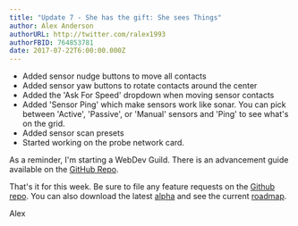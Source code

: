 ```yaml
---
title: "Update 7 - She has the gift: She sees Things"
author: Alex Anderson
authorURL: http://twitter.com/ralex1993
authorFBID: 764853781
date: 2017-07-22T6:00:00.000Z
---
```

* Added sensor nudge buttons to move all contacts
* Added sensor yaw buttons to rotate contacts around the center
* Added the 'Ask For Speed' dropdown when moving sensor contacts
* Added 'Sensor Ping' which make sensors work like sonar. You can pick between 'Active', 'Passive', or 'Manual' sensors and 'Ping' to see what's on the grid.
* Added sensor scan presets
* Started working on the probe network card.

As a reminder, I'm starting a WebDev Guild. There is an advancement guide available on the [GitHub Repo](https://github.com/alexanderson1993/webdev-guild).

That's it for this week. Be sure to file any feature requests on the [Github repo](https://github.com/Thorium-Sim/thorium/issues). You can also download the latest [alpha](https://github.com/Thorium-Sim/thorium/releases) and see the current [roadmap](https://github.com/Thorium-Sim/thorium/projects/2).

Alex
